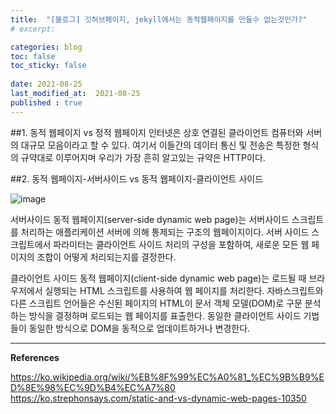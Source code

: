 ```yaml
---
title:  "[블로그] 깃허브페이지, jekyll에서는 동적웹페이지를 만들수 없는것인가?"
# excerpt: 

categories: blog
toc: false
toc_sticky: false
 
date: 2021-08-25
last_modified_at:  2021-08-25
published : true
---
```


##1. 동적 웹페이지 vs 정적 웹페이지
인터넷은 상호 연결된 클라이언트 컴퓨터와 서버의 대규모 모음이라고 할 수 있다. 여기서 이들간의 데이터 통신 및 전송은 특정한 형식의 규약대로 이루어지며 우리가 가장 흔히 알고있는 규약은 HTTP이다. 

##2. 동적 웹페이지-서버사이드 vs 동적 웹페이지-클라이언트 사이드

![image](https://upload.wikimedia.org/wikipedia/commons/thumb/4/4f/Scheme_dynamic_page_en.svg/1920px-Scheme_dynamic_page_en.svg.png)


서버사이드 동적 웹페이지(server-side dynamic web page)는 서버사이드 스크립트를 처리하는 애플리케이션 서버에 의해 통제되는 구조의 웹페이지이다. 서버 사이드 스크립트에서 파라미터는 클라이언트 사이드 처리의 구성을 포함하여, 새로운 모든 웹 페이지의 조합이 어떻게 처리되는지를 결정한다.

클라이언트 사이드 동적 웹페이지(client-side dynamic web page)는 로드될 때 브라우저에서 실행되는 HTML 스크립트를 사용하여 웹 페이지를 처리한다. 자바스크립트와 다른 스크립트 언어들은 수신된 페이지의 HTML이 문서 객체 모델(DOM)로 구문 분석하는 방식을 결정하며 로드되는 웹 페이지를 표출한다. 동일한 클라이언트 사이드 기법들이 동일한 방식으로 DOM을 동적으로 업데이트하거나 변경한다.


*****
**References**

https://ko.wikipedia.org/wiki/%EB%8F%99%EC%A0%81_%EC%9B%B9%ED%8E%98%EC%9D%B4%EC%A7%80
https://ko.strephonsays.com/static-and-vs-dynamic-web-pages-10350